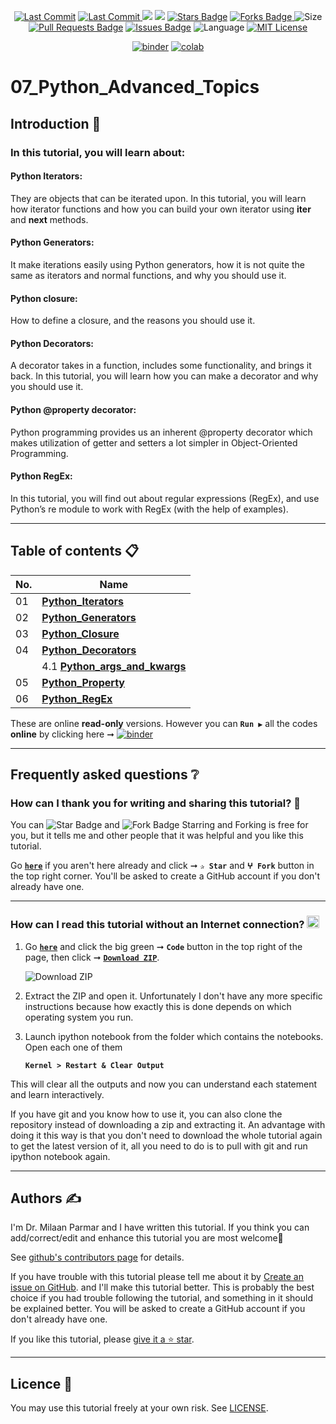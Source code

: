 <p align="center"> 
<a href="https://github.com/milaan9"><img src="https://img.shields.io/static/v1?logo=github&label=maintainer&message=milaan9&color=ff3300" alt="Last Commit"/></a> 
<a href="https://github.com/milaan9/07_Python_Advanced_Topics/graphs/commit-activity"><img src="https://img.shields.io/github/last-commit/milaan9/07_Python_Advanced_Topics.svg?colorB=ff8000&style=flat" alt="Last Commit"/> </a> 
<a href="https://github.com/milaan9/07_Python_Advanced_Topics/pulse" alt="Activity"><img src="https://img.shields.io/github/commit-activity/m/milaan9/07_Python_Advanced_Topics.svg?colorB=teal&style=flat" /></a> 
<a href="https://hits.seeyoufarm.com"><img src="https://hits.seeyoufarm.com/api/count/incr/badge.svg?url=https%3A%2F%2Fgithub.com%2Fmilaan9%2F07_Python_Advanced_Topics&count_bg=%231DC92C&title_bg=%23555555&icon=&icon_color=%23E7E7E7&title=views&edge_flat=false"/></a>
<a href="https://github.com/milaan9/07_Python_Advanced_Topics/stargazers"><img src="https://img.shields.io/github/stars/milaan9/07_Python_Advanced_Topics.svg?colorB=1a53ff" alt="Stars Badge"/></a>
<a href="https://github.com/milaan9/07_Python_Advanced_Topics/network/members"><img src="https://img.shields.io/github/forks/milaan9/07_Python_Advanced_Topics" alt="Forks Badge"/> </a>
<img src="https://img.shields.io/github/repo-size/milaan9/07_Python_Advanced_Topics.svg?colorB=CC66FF&style=flat" alt="Size"/>
<a href="https://github.com/milaan9/07_Python_Advanced_Topics/pulls"><img src="https://img.shields.io/github/issues-pr/milaan9/07_Python_Advanced_Topics.svg?colorB=yellow&style=flat" alt="Pull Requests Badge"/></a>
<a href="https://github.com/milaan9/07_Python_Advanced_Topics/issues"><img src="https://img.shields.io/github/issues/milaan9/07_Python_Advanced_Topics.svg?colorB=yellow&style=flat" alt="Issues Badge"/></a>
<img src="https://img.shields.io/github/languages/top/milaan9/07_Python_Advanced_Topics.svg?colorB=996600&style=flat" alt="Language"/></a>
<a href="https://github.com/milaan9/07_Python_Advanced_Topics/blob/main/LICENSE"><img src="https://img.shields.io/badge/License-MIT-blueviolet.svg" alt="MIT License"/></a>
</p> 
<!--<img src="https://badges.pufler.dev/contributors/milaan9/01_Python_Introduction?size=50&padding=5&bots=true" alt="milaan9"/>-->

<p align="center"> 
<a href="https://mybinder.org/v2/gh/milaan9/07_Python_Advanced_Topics/HEAD"><img src="https://mybinder.org/badge_logo.svg" alt="binder"/></a>
<a href="https://githubtocolab.com/milaan9/07_Python_Advanced_Topics"><img src="https://colab.research.google.com/assets/colab-badge.svg" alt="colab"/></a>
</p> 
 
# 07_Python_Advanced_Topics


## Introduction 👋

### In this tutorial, you will learn about:

#### Python Iterators: 
They are objects that can be iterated upon. In this tutorial, you will learn how iterator functions and how you can build your own iterator using __iter__ and __next__ methods.

#### Python Generators:
It make iterations easily using Python generators, how it is not quite the same as iterators and normal functions, and why you should use it.

#### Python closure: 
How to define a closure, and the reasons you should use it.

#### Python Decorators:
A decorator takes in a function, includes some functionality, and brings it back. In this tutorial, you will learn how you can make a decorator and why you should use it.

#### Python @property decorator:
Python programming provides us an inherent @property decorator which makes utilization of getter and setters a lot simpler in Object-Oriented Programming.

#### Python RegEx: 
In this tutorial, you will find out about regular expressions (RegEx), and use Python’s re module to work with RegEx (with the help of examples).

---

## Table of contents 📋

| **No.** | **Name** | 
| ------- | -------- | 
| 01 | **[Python_Iterators](https://github.com/milaan9/07_Python_Advanced_Topics/blob/main/001_Python_Iterators.ipynb)** |
| 02 | **[Python_Generators](https://github.com/milaan9/07_Python_Advanced_Topics/blob/main/002_Python_Generators.ipynb)** |
| 03 | **[Python_Closure](https://github.com/milaan9/07_Python_Advanced_Topics/blob/main/003_Python_Closure.ipynb)** |
| 04 | **[Python_Decorators](https://github.com/milaan9/07_Python_Advanced_Topics/blob/main/004_Python_Decorators.ipynb)** |
|    | 4.1 **[Python_args_and_kwargs](https://github.com/milaan9/07_Python_Advanced_Topics/blob/main/Python_args_and_kwargs.ipynb)** |
| 05 | **[Python_Property](https://github.com/milaan9/07_Python_Advanced_Topics/blob/main/005_Python_Property.ipynb)** |
| 06 | **[Python_RegEx](https://github.com/milaan9/07_Python_Advanced_Topics/blob/main/006_Python_RegEx.ipynb)** |

These are online **read-only** versions. However you can **`Run ▶`**  all the codes **online** by clicking here ➞ <a href="https://mybinder.org/v2/gh/milaan9/07_Python_Advanced_Topics/HEAD"><img src="https://mybinder.org/badge_logo.svg" alt="binder"/></a>

---

## Frequently asked questions ❔

### How can I thank you for writing and sharing this tutorial? 🌷

You can <img src="https://img.shields.io/static/v1?label=%E2%AD%90 Star &message=if%20useful&style=style=flat&color=blue" alt="Star Badge"/> and <img src="https://img.shields.io/static/v1?label=%E2%B5%96 Fork &message=if%20useful&style=style=flat&color=blue" alt="Fork Badge"/> Starring and Forking is free for you, but it tells me and other people that it was helpful and you like this tutorial.

Go [**`here`**](https://github.com/milaan9/07_Python_Advanced_Topics) if you aren't here already and click ➞ **`✰ Star`** and **`ⵖ Fork`** button in the top right corner. You'll be asked to create a GitHub account if you don't already have one.

---

### How can I read this tutorial without an Internet connection? <img alt="GIF" src="https://github.com/TheDudeThatCode/TheDudeThatCode/blob/master/Assets/hmm.gif" width="20vw" />

1. Go [**`here`**](https://github.com/milaan9/10_Python_Pandas_Module) and click the big green ➞ **`Code`** button in the top right of the page, then click ➞ [**`Download ZIP`**](https://github.com/milaan9/07_Python_Advanced_Topics/archive/refs/heads/main.zip).

    ![Download ZIP](img/dnld_rep.png)

2. Extract the ZIP and open it. Unfortunately I don't have any more specific instructions because how exactly this is done depends on which operating system you run.
    
3. Launch ipython notebook from the folder which contains the notebooks. Open each one of them
  
    **`Kernel > Restart & Clear Output`**
    
This will clear all the outputs and now you can understand each statement and learn interactively.

If you have git and you know how to use it, you can also clone the repository instead of downloading a zip and extracting it. An advantage with doing it this way is that you don't need to download the whole tutorial again to get the latest version of it, all you need to do is to pull with git and run ipython notebook again.

---

## Authors ✍️

I'm Dr. Milaan Parmar and I have written this tutorial. If you think you can add/correct/edit and enhance this tutorial you are most welcome🙏

See [github's contributors page](https://github.com/milaan9/07_Python_Advanced_Topics/graphs/contributors) for details.

If you have trouble with this tutorial please tell me about it by [Create an issue on GitHub](https://github.com/milaan9/10_Python_Pandas_Module/issues/new). and I'll make this tutorial better. This is probably the best choice if you had trouble following the tutorial, and something in it should be explained better. You will be asked to create a GitHub account if you don't already have one.

If you like this tutorial, please [give it a ⭐ star](https://github.com/milaan9/07_Python_Advanced_Topics).

---

## Licence 📜

You may use this tutorial freely at your own risk. See [LICENSE](./LICENSE).

